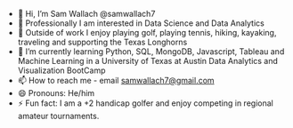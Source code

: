 - 👋 Hi, I’m Sam Wallach @samwallach7
- 👀 Professionally I am interested in Data Science and Data Analytics
- 🎪 Outside of work I enjoy playing golf, playing tennis, hiking, kayaking, traveling and supporting the Texas Longhorns
- 🌱 I’m currently learning Python, SQL, MongoDB, Javascript, Tableau and Machine Learning in a University of Texas at Austin Data Analytics and Visualization BootCamp
- 📫 How to reach me - email samwallach7@gmail.com
- 😄 Pronouns: He/him
- ⚡ Fun fact: I am a +2 handicap golfer and enjoy competing in regional amateur tournaments.

<!---
samwallach7/samwallach7 is a ✨ special ✨ repository because its `README.md` (this file) appears on your GitHub profile.
You can click the Preview link to take a look at your changes.
--->

